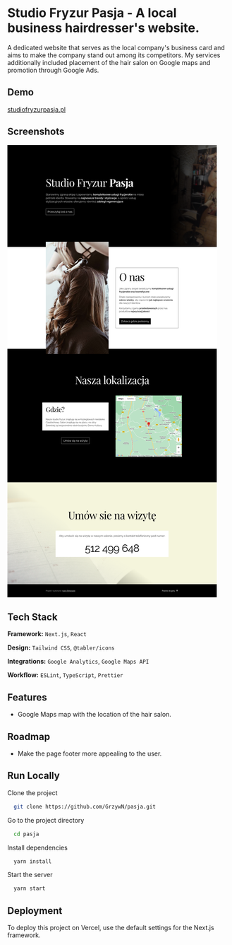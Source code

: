
# Studio Fryzur Pasja - A local business hairdresser's website.

A dedicated website that serves as the local company's business card and aims to make the company stand out among its competitors. My services additionally included placement of the hair salon on Google maps and promotion through Google Ads.

## Demo

[studiofryzurpasja.pl](https://studiofryzurpasja.pl/)

## Screenshots

![App Screenshot](./docs/preview.png)

## Tech Stack

**Framework:** `Next.js`, `React`

**Design:** `Tailwind CSS`, `@tabler/icons`

**Integrations:** `Google Analytics`, `Google Maps API`

**Workflow:** `ESLint`, `TypeScript`, `Prettier`

## Features

- Google Maps map with the location of the hair salon.

## Roadmap

- Make the page footer more appealing to the user.

## Run Locally

Clone the project

```bash
  git clone https://github.com/GrzywN/pasja.git
```

Go to the project directory

```bash
  cd pasja
```

Install dependencies

```bash
  yarn install
```

Start the server

```bash
  yarn start
```
## Deployment

To deploy this project on Vercel, use the default settings for the Next.js framework.
